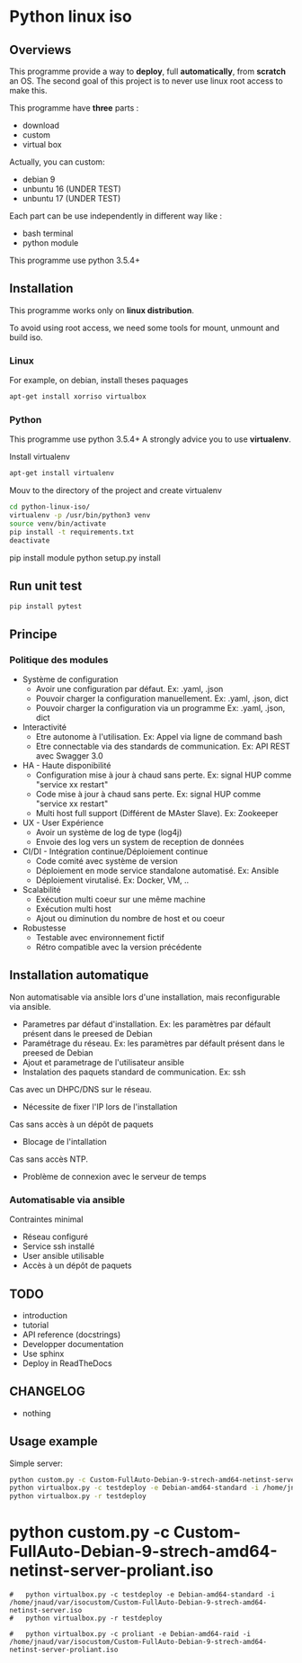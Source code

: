 # Python linux iso

## Overviews
This programme provide a way to **deploy**, full **automatically**, from **scratch** an OS.
The second goal of this project is to never use linux root access to make this.

This programme have **three** parts :
 - download
 - custom
 - virtual box

Actually, you can custom:
 - debian 9
 - unbuntu 16 (UNDER TEST)
 - unbuntu 17 (UNDER TEST)

Each part can be use independently in different way like :
 - bash terminal
 - python module

This programme use python 3.5.4+

## Installation

This programme works only on **linux distribution**.

To avoid using root access, we need some tools for mount, unmount and build iso.

### Linux
For example, on debian, install theses paquages
```bash
apt-get install xorriso virtualbox
```
### Python
This programme use python 3.5.4+
A strongly advice you to use **virtualenv**.

Install virtualenv
```bash
apt-get install virtualenv
```

Mouv to the directory of the project and create virtualenv
```bash
cd python-linux-iso/
virtualenv -p /usr/bin/python3 venv
source venv/bin/activate
pip install -t requirements.txt
deactivate
```

pip install module
python setup.py install


## Run unit test

```
pip install pytest
```




## Principe

### Politique des modules

- Système de configuration
  - Avoir une configuration par défaut. Ex: .yaml, .json
  - Pouvoir charger la configuration manuellement. Ex: .yaml, .json, dict
  - Pouvoir charger la configuration via un programme Ex: .yaml, .json, dict
- Interactivité
  - Etre autonome à l'utilisation. Ex: Appel via ligne de command bash
  - Etre connectable via des standards de communication. Ex: API REST avec Swagger 3.0
- HA - Haute disponibilité
  - Configuration mise à jour à chaud sans perte. Ex: signal HUP comme "service xx restart"
  - Code mise à jour à chaud sans perte. Ex: signal HUP comme "service xx restart"
  - Multi host full support (Différent de MAster Slave). Ex: Zookeeper
- UX - User Expérience
  - Avoir un système de log de type (log4j)
  - Envoie des log vers un system de reception de données
- CI/DI - Intégration continue/Déploiement continue
  - Code comité avec système de version
  - Déploiement en mode service standalone automatisé. Ex: Ansible
  - Déploiement virutalisé. Ex: Docker, VM, ..
- Scalabilité
  - Exécution multi coeur sur une même machine
  - Exécution multi host
  - Ajout ou diminution du nombre de host et ou coeur
- Robustesse
  - Testable avec environnement fictif
  - Rétro compatible avec la version précédente

## Installation automatique

Non automatisable via ansible lors d'une installation, mais reconfigurable via ansible.
- Parametres par défaut d'installation. Ex: les paramètres par défault présent dans le preesed de Debian
- Paramétrage du réseau. Ex: les paramètres par défault présent dans le preesed de Debian
- Ajout et parametrage de l'utilisateur ansible
- Instalation des paquets standard de communication. Ex: ssh

Cas avec un DHPC/DNS sur le réseau.
- Nécessite de fixer l'IP lors de l'installation

Cas sans accès à un dépôt de paquets
- Blocage de l'intallation

Cas sans accès NTP.
- Problème de connexion avec le serveur de temps


### Automatisable via ansible

Contraintes minimal
- Réseau configuré
- Service ssh installé
- User ansible utilisable
- Accès à un dépôt de paquets

## TODO
 - introduction
 - tutorial
 - API reference (docstrings)
 - Developper documentation
 - Use sphinx
 - Deploy in ReadTheDocs

## CHANGELOG
- nothing


## Usage example

Simple server:
```bash
python custom.py -c Custom-FullAuto-Debian-9-strech-amd64-netinst-server.iso
python virtualbox.py -c testdeploy -e Debian-amd64-standard -i /home/jnaud/var/isocustom/Custom-FullAuto-Debian-9-strech-amd64-netinst-server.iso
python virtualbox.py -r testdeploy
```
  #   python custom.py -c Custom-FullAuto-Debian-9-strech-amd64-netinst-server-proliant.iso

    #   python virtualbox.py -c testdeploy -e Debian-amd64-standard -i /home/jnaud/var/isocustom/Custom-FullAuto-Debian-9-strech-amd64-netinst-server.iso
    #   python virtualbox.py -r testdeploy

    #   python virtualbox.py -c proliant -e Debian-amd64-raid -i /home/jnaud/var/isocustom/Custom-FullAuto-Debian-9-strech-amd64-netinst-server-proliant.iso
